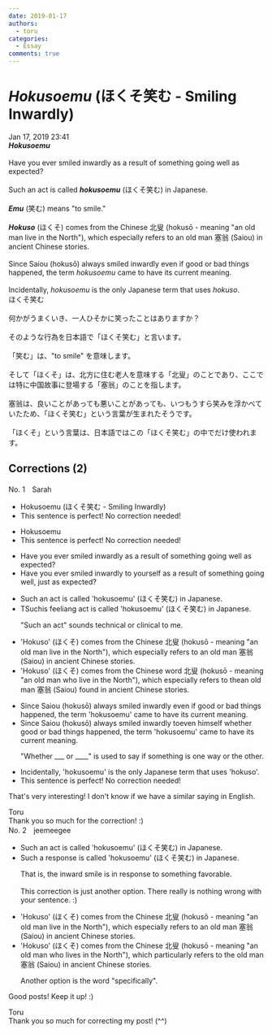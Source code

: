 ```yaml
---
date: 2019-01-17
authors:
  - toru
categories:
  - Essay
comments: true
---
```


# <strong><em>Hokusoemu</strong></em> (ほくそ笑む - Smiling Inwardly)
<div class="date">Jan 17, 2019 23:41</div>
<div id="post"><div id="body_show_ori">
<strong><em>Hokusoemu</strong></em><br/><br/>Have you ever smiled inwardly as a result of something going well as expected?<br/><br/>Such an act is called <strong><em>hokusoemu</em></strong> (ほくそ笑む) in Japanese.<br/><br/><strong><em>Emu</em></strong> (笑む) means "to smile."<br/><br/><strong><em>Hokuso</em></strong> (ほくそ) comes from the Chinese 北叟 (hokusō - meaning "an old man live in the North"), which especially refers to an old man 塞翁 (Saiou) in ancient Chinese stories.<br/><br/>Since Saiou (hokusō) always smiled inwardly even if good or bad things happened, the term <em>hokusoemu</em> came to have its current meaning.<br/><br/>Incidentally, <em>hokusoemu</em> is the only Japanese term that uses <em>hokuso</em>.
</div></div>

<!-- more -->

<div id="post_ja"><div id="body_show_mo">
ほくそ笑む<br/><br/>何かがうまくいき、一人ひそかに笑ったことはありますか？<br/><br/>そのような行為を日本語で「ほくそ笑む」と言います。<br/><br/>「笑む」は、"to smile" を意味します。<br/><br/>そして「ほくそ」は、北方に住む老人を意味する「北叟」のことであり、ここでは特に中国故事に登場する「塞翁」のことを指します。<br/><br/>塞翁は、良いことがあっても悪いことがあっても、いつもうすら笑みを浮かべていたため、「ほくそ笑む」という言葉が生まれたそうです。<br/><br/>「ほくそ」という言葉は、日本語ではこの「ほくそ笑む」の中でだけ使われます。
</div></div>

## Corrections (2)
<div id="block"><div class="first_name"> No. 1　<span class="just_name">Sarah</span></div><div id="block2">
<ul class="correction_field">
<li class="incorrect">Hokusoemu (ほくそ笑む - Smiling Inwardly)</li>
<li class="corrected perfect">This sentence is perfect! No correction needed!</li>
</ul>
<ul class="correction_field">
<li class="incorrect">Hokusoemu</li>
<li class="corrected perfect">This sentence is perfect! No correction needed!</li>
</ul>
<ul class="correction_field">
<li class="incorrect">Have you ever smiled inwardly as a result of something going well as expected?</li>
<li class="corrected correct">
Have you ever smiled inwardly <span class="f_red">to yourself </span>as a result of something going well<span class="f_red">,</span> <span class="f_red">just </span>as expected?
</li>
</ul>
<ul class="correction_field">
<li class="incorrect">Such an act is called 'hokusoemu' (ほくそ笑む) in Japanese.</li>
<li class="corrected correct">
<span class="f_red">T</span><span class="f_gray"><span class="sline">Suc</span></span>h<span class="f_red">is</span> <span class="f_red">feeli</span><span class="f_gray"><span class="sline">a</span></span>n<span class="f_red">g</span> <span class="f_gray"><span class="sline">act </span></span>is called 'hokusoemu' (ほくそ笑む) in Japanese.
<p class="correction_comment">"Such an act" sounds technical or clinical to me.</p>
</li>
</ul>
<ul class="correction_field">
<li class="incorrect">'Hokuso' (ほくそ) comes from the Chinese 北叟 (hokusō - meaning "an old man live in the North"), which especially refers to an old man 塞翁 (Saiou) in ancient Chinese stories.</li>
<li class="corrected correct">
'Hokuso' (ほくそ) comes from the Chinese <span class="f_red">word </span>北叟 (hokusō - meaning "an old man <span class="f_red">who </span>live in the North"), which especially refers to <span class="f_red">the</span><span class="f_gray"><span class="sline">an</span></span> old man 塞翁 (Saiou) <span class="f_red">found </span>in ancient Chinese stories.
</li>
</ul>
<ul class="correction_field">
<li class="incorrect">Since Saiou (hokusō) always smiled inwardly even if good or bad things happened, the term 'hokusoemu' came to have its current meaning.</li>
<li class="corrected correct">
Since Saiou (hokusō) always smiled inwardly <span class="f_red">to</span><span class="f_gray"><span class="sline">even</span></span> <span class="f_red">h</span>i<span class="f_red">msel</span>f <span class="f_red">whether </span>good or bad things happened, the term 'hokusoemu' came to have its current meaning.
<p class="correction_comment">"Whether ___ or ____" is used to say if something is one way or the other.</p>
</li>
</ul>
<ul class="correction_field">
<li class="incorrect">Incidentally, 'hokusoemu' is the only Japanese term that uses 'hokuso'.</li>
<li class="corrected perfect">This sentence is perfect! No correction needed!</li>
</ul>
<p class="comment_small">
 That's very interesting! I don't know if we have a similar saying in English.
</p>

</div><div class="name"><span class="just_name">Toru</span><br>
Thank you so much for the correction! :)
</div>
</div>
<div id="block"><div class="first_name"> No. 2　<span class="just_name">jeemeegee</span></div><div id="block2">
<ul class="correction_field">
<li class="incorrect">Such an act is called 'hokusoemu' (ほくそ笑む) in Japanese.</li>
<li class="corrected correct">
Such a <span class="f_blue">response</span> is called 'hokusoemu' (ほくそ笑む) in Japanese.
<p class="correction_comment">That is, the inward smile is in response to something favorable.<br/><br/>This correction is just another option. There really is nothing wrong with your sentence. :)</p>
</li>
</ul>
<ul class="correction_field">
<li class="incorrect">'Hokuso' (ほくそ) comes from the Chinese 北叟 (hokusō - meaning "an old man live in the North"), which especially refers to an old man 塞翁 (Saiou) in ancient Chinese stories.</li>
<li class="corrected correct">
'Hokuso' (ほくそ) comes from the Chinese 北叟 (hokusō - meaning "an old man <span class="f_blue">who </span>live<span class="f_blue">s</span> in the North"), which <span class="f_blue">particularly</span> refers to <span class="f_blue">the</span> old man 塞翁 (Saiou)<span class="f_blue"> </span>in ancient Chinese stories.
<p class="correction_comment">Another option is the word "specifically".</p>
</li>
</ul>
<p class="comment_small">
 Good posts! Keep it up! :)
</p>

</div><div class="name"><span class="just_name">Toru</span><br>
Thank you so much for correcting my post! (^^)
</div>
</div>
